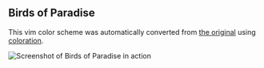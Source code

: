 Birds of Paradise
-----------------

This vim color scheme was automatically converted from
[the original](http://joebergantine.com/projects/color-schemes/birds-of-paradise/) using
[coloration](http://coloration.sickill.net).

<img src="http://i.imgur.com/L0OHzdl.png" alt="Screenshot of Birds of Paradise in action"/>
